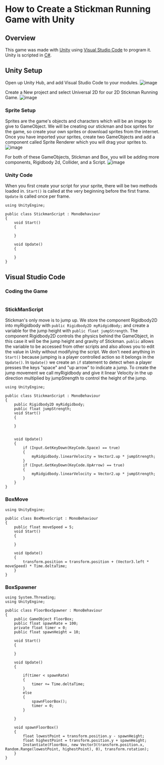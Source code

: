 # How to Create a Stickman Running Game with Unity

## Overview
This game was made with [Unity](https://unity.com) using [Visual Studio Code](https://code.visualstudio.com/) to program it. Unity is scripted in [C#](https://unity.com/how-to/programming-unity).

## Unity Setup
Open up Unity Hub, and add Visual Studio Code to your modules.
![image](https://github.com/user-attachments/assets/a229047a-fe57-4441-9aea-0ae6f3f619a7)

Create a New project and select Universal 2D for our 2D Stickman Running Game. 
![image](https://github.com/user-attachments/assets/e354a838-019a-49cf-baf8-d9f2e550e98f)


### Sprite Setup
Sprites are the game's objects and characters which will be an image to give to GameObject. We will be creating our stickman and box sprites for the game, so create your own sprites or download sprites from the internet. Once you have imported your sprites, create two GameObjects and add a component called Sprite Renderer which you will drag your sprites to.
![image](https://github.com/user-attachments/assets/7623cad3-8cb1-4e1f-94e5-af3414592abd)

For both of these GameObjects, Stickman and Box, you will be adding more components, Rigidbody 2d, Collider, and a Script. 
![image](https://github.com/user-attachments/assets/43b2bb07-5005-4a05-8c76-88a13211d7c9)


### Unity Code
When you first create your script for your sprite, there will be two methods loaded in. ```Start()``` is called at the very beginning before the first frame. ```Update``` is called once per frame.
```
using UnityEngine;

public class StickmanScript : MonoBehaviour
{
    void Start()
    {

    }

    void Update()
    {

    }
}
```
## Visual Studio Code

### Coding the Game
```

```

### StickManScript
Stickman's only move is to jump up. We store the component Rigidbody2D into myRigidbody with ```public Rigidbody2D myRidgidBody;``` and create a variable for the jump height with ```public float jumpStrength```. The component Rigidbody2D controls the physics behind the GameObject, in this case it will be the jump height and gravity of Stickman. ```public``` allows the variable to be accessed from other scripts and also allows you to edit the value in Unity without modifying the script. We don't need anything in ```Start()``` because jumping is a player controlled action so it belongs in the ```Update()```. In ```Update()``` we create an ```if``` statement to detect when a player presses the keys "space" and "up arrow" to indicate a jump. To create the jump movement we call myRigidbody and give it linear Velocity in the up direction multiplied by jumpStrength to control the height of the jump.
```
using UnityEngine;

public class StickmanScript : MonoBehaviour
{
    public Rigidbody2D myRidgidbody;
    public float jumpStrength;
    void Start()
    {

    }


    void Update()
    {
        if (Input.GetKeyDown(KeyCode.Space) == true)
        {
            myRidgidbody.linearVelocity = Vector2.up * jumpStrength;
        }
        if (Input.GetKeyDown(KeyCode.UpArrow) == true)
        {
            myRidgidbody.linearVelocity = Vector2.up * jumpStrength;
        }
    }
}

```

### BoxMove
```
using UnityEngine;

public class BoxMoveScript : MonoBehaviour
{
    public float moveSpeed = 5;
    void Start()
    {
        
    }

    void Update()
    {
        transform.position = transform.position + (Vector3.left * moveSpeed) * Time.deltaTime;
    }
}

```

### BoxSpawner
```
using System.Threading;
using UnityEngine;

public class FloorBoxSpawner : MonoBehaviour
{
    public GameObject FloorBox;
    public float spawnRate = 100;
    private float timer = 0;
    public float spawnHeight = 10;

    void Start()
    {
        
    }

    void Update()
    {

        if(timer < spawnRate)
        {
            timer += Time.deltaTime;
        }
        else
        {
            spawnFloorBox();
            timer = 0;
        }

    }

    void spawnFloorBox()
    {
        float lowestPoint = transform.position.y - spawnHeight;
        float highestPoint = transform.position.y + spawnHeight;
        Instantiate(FloorBox, new Vector3(transform.position.x, Random.Range(lowestPoint, highestPoint), 0), transform.rotation);
    }
}

```
